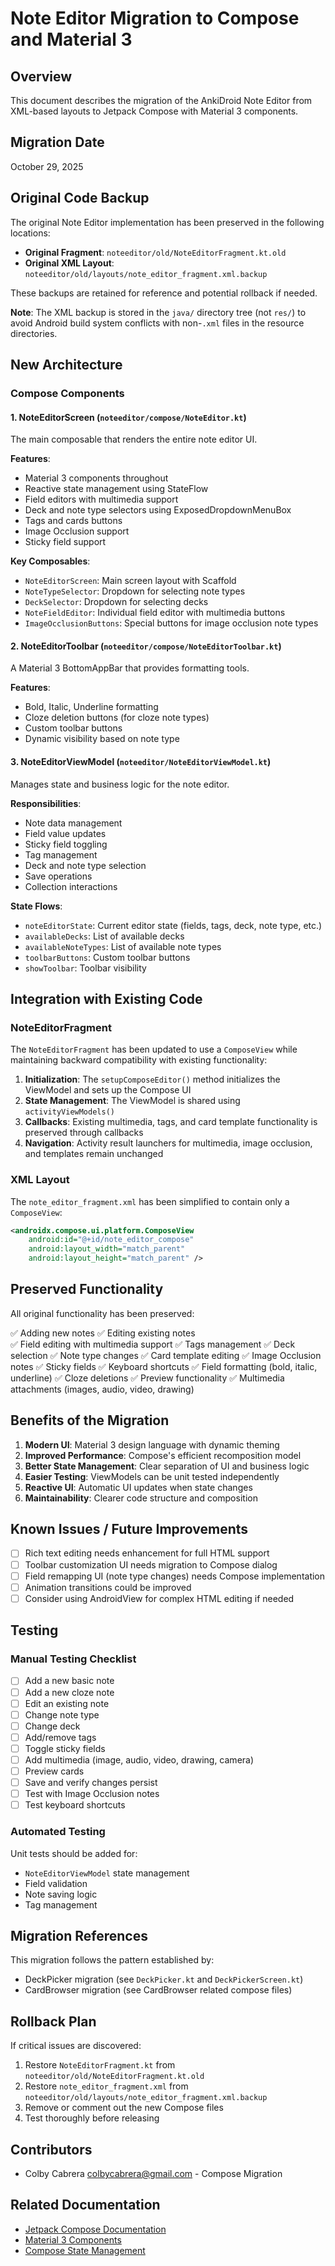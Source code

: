 # Note Editor Migration to Compose and Material 3

## Overview

This document describes the migration of the AnkiDroid Note Editor from XML-based layouts to Jetpack Compose with Material 3 components.

## Migration Date
October 29, 2025

## Original Code Backup

The original Note Editor implementation has been preserved in the following locations:
- **Original Fragment**: `noteeditor/old/NoteEditorFragment.kt.old`
- **Original XML Layout**: `noteeditor/old/layouts/note_editor_fragment.xml.backup`

These backups are retained for reference and potential rollback if needed.

**Note**: The XML backup is stored in the `java/` directory tree (not `res/`) to avoid Android build system conflicts with non-`.xml` files in the resource directories.

## New Architecture

### Compose Components

#### 1. NoteEditorScreen (`noteeditor/compose/NoteEditor.kt`)
The main composable that renders the entire note editor UI.

**Features**:
- Material 3 components throughout
- Reactive state management using StateFlow
- Field editors with multimedia support
- Deck and note type selectors using ExposedDropdownMenuBox
- Tags and cards buttons
- Image Occlusion support
- Sticky field support

**Key Composables**:
- `NoteEditorScreen`: Main screen layout with Scaffold
- `NoteTypeSelector`: Dropdown for selecting note types
- `DeckSelector`: Dropdown for selecting decks
- `NoteFieldEditor`: Individual field editor with multimedia buttons
- `ImageOcclusionButtons`: Special buttons for image occlusion note types

#### 2. NoteEditorToolbar (`noteeditor/compose/NoteEditorToolbar.kt`)
A Material 3 BottomAppBar that provides formatting tools.

**Features**:
- Bold, Italic, Underline formatting
- Cloze deletion buttons (for cloze note types)
- Custom toolbar buttons
- Dynamic visibility based on note type

#### 3. NoteEditorViewModel (`noteeditor/NoteEditorViewModel.kt`)
Manages state and business logic for the note editor.

**Responsibilities**:
- Note data management
- Field value updates
- Sticky field toggling
- Tag management
- Deck and note type selection
- Save operations
- Collection interactions

**State Flows**:
- `noteEditorState`: Current editor state (fields, tags, deck, note type, etc.)
- `availableDecks`: List of available decks
- `availableNoteTypes`: List of available note types
- `toolbarButtons`: Custom toolbar buttons
- `showToolbar`: Toolbar visibility

## Integration with Existing Code

### NoteEditorFragment
The `NoteEditorFragment` has been updated to use a `ComposeView` while maintaining backward compatibility with existing functionality:

1. **Initialization**: The `setupComposeEditor()` method initializes the ViewModel and sets up the Compose UI
2. **State Management**: The ViewModel is shared using `activityViewModels()`
3. **Callbacks**: Existing multimedia, tags, and card template functionality is preserved through callbacks
4. **Navigation**: Activity result launchers for multimedia, image occlusion, and templates remain unchanged

### XML Layout
The `note_editor_fragment.xml` has been simplified to contain only a `ComposeView`:

```xml
<androidx.compose.ui.platform.ComposeView
    android:id="@+id/note_editor_compose"
    android:layout_width="match_parent"
    android:layout_height="match_parent" />
```

## Preserved Functionality

All original functionality has been preserved:

✅ Adding new notes
✅ Editing existing notes  
✅ Field editing with multimedia support
✅ Tags management
✅ Deck selection
✅ Note type changes
✅ Card template editing
✅ Image Occlusion notes
✅ Sticky fields
✅ Keyboard shortcuts
✅ Field formatting (bold, italic, underline)
✅ Cloze deletions
✅ Preview functionality
✅ Multimedia attachments (images, audio, video, drawing)

## Benefits of the Migration

1. **Modern UI**: Material 3 design language with dynamic theming
2. **Improved Performance**: Compose's efficient recomposition model
3. **Better State Management**: Clear separation of UI and business logic
4. **Easier Testing**: ViewModels can be unit tested independently
5. **Reactive UI**: Automatic UI updates when state changes
6. **Maintainability**: Clearer code structure and composition

## Known Issues / Future Improvements

- [ ] Rich text editing needs enhancement for full HTML support
- [ ] Toolbar customization UI needs migration to Compose dialog
- [ ] Field remapping UI (note type changes) needs Compose implementation
- [ ] Animation transitions could be improved
- [ ] Consider using AndroidView for complex HTML editing if needed

## Testing

### Manual Testing Checklist

- [ ] Add a new basic note
- [ ] Add a new cloze note
- [ ] Edit an existing note
- [ ] Change note type
- [ ] Change deck
- [ ] Add/remove tags
- [ ] Toggle sticky fields
- [ ] Add multimedia (image, audio, video, drawing, camera)
- [ ] Preview cards
- [ ] Save and verify changes persist
- [ ] Test with Image Occlusion notes
- [ ] Test keyboard shortcuts

### Automated Testing

Unit tests should be added for:
- `NoteEditorViewModel` state management
- Field validation
- Note saving logic
- Tag management

## Migration References

This migration follows the pattern established by:
- DeckPicker migration (see `DeckPicker.kt` and `DeckPickerScreen.kt`)
- CardBrowser migration (see CardBrowser related compose files)

## Rollback Plan

If critical issues are discovered:
1. Restore `NoteEditorFragment.kt` from `noteeditor/old/NoteEditorFragment.kt.old`
2. Restore `note_editor_fragment.xml` from `noteeditor/old/layouts/note_editor_fragment.xml.backup`
3. Remove or comment out the new Compose files
4. Test thoroughly before releasing

## Contributors

- Colby Cabrera <colbycabrera@gmail.com> - Compose Migration

## Related Documentation

- [Jetpack Compose Documentation](https://developer.android.com/jetpack/compose)
- [Material 3 Components](https://m3.material.io/)
- [Compose State Management](https://developer.android.com/jetpack/compose/state)
